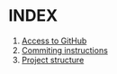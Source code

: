 # INDEX
1. [Access to GitHub](./docs/Access.md)
2. [Commiting instructions](./docs/Commiting.md)
3. [Project structure](./docs/Project%20Structure.md)
